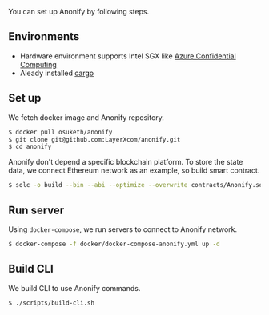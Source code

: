 
You can set up Anonify by following steps.

## Environments

- Hardware environment supports Intel SGX like [Azure Confidential Computing](https://azure.microsoft.com/ja-jp/solutions/confidential-compute/)
- Aleady installed [cargo](https://doc.rust-lang.org/cargo/getting-started/installation.html)

## Set up

We fetch docker image and Anonify repository.

```sh
$ docker pull osuketh/anonify
$ git clone git@github.com:LayerXcom/anonify.git
$ cd anonify
```

Anonify don't depend a specific blockchain platform.
To store the state data, we connect Ethereum network as an example, so build smart contract.

```sh
$ solc -o build --bin --abi --optimize --overwrite contracts/Anonify.sol
```

## Run server

Using `docker-compose`, we run servers to connect to Anonify network.

```sh
$ docker-compose -f docker/docker-compose-anonify.yml up -d
```

## Build CLI

We build CLI to use Anonify commands.

```sh
$ ./scripts/build-cli.sh
```
